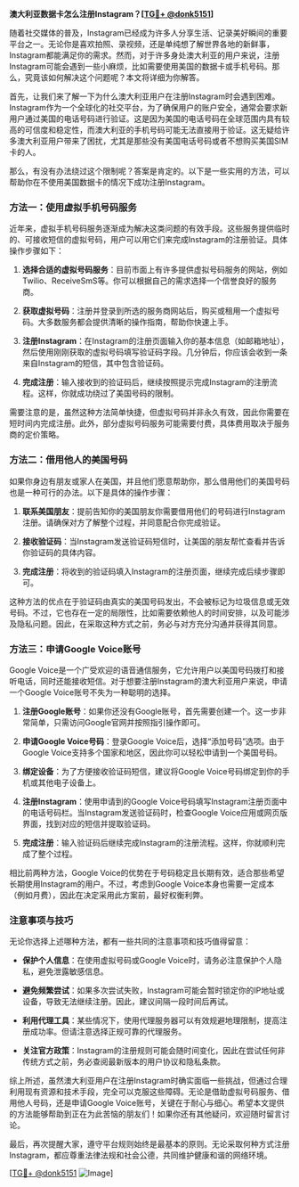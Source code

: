 **澳大利亚数据卡怎么注册Instagram？[[TG💪+ @donk5151](https://t.me/s/donk5151)]**

随着社交媒体的普及，Instagram已经成为许多人分享生活、记录美好瞬间的重要平台之一。无论你是喜欢拍照、录视频，还是单纯想了解世界各地的新鲜事，Instagram都能满足你的需求。然而，对于许多身处澳大利亚的用户来说，注册Instagram可能会遇到一些小麻烦，比如需要使用美国的数据卡或手机号码。那么，究竟该如何解决这个问题呢？本文将详细为你解答。

首先，让我们来了解一下为什么澳大利亚用户在注册Instagram时会遇到困难。Instagram作为一个全球化的社交平台，为了确保用户的账户安全，通常会要求新用户通过美国的电话号码进行验证。这是因为美国的电话号码在全球范围内具有较高的可信度和稳定性，而澳大利亚的手机号码可能无法直接用于验证。这无疑给许多澳大利亚用户带来了困扰，尤其是那些没有美国电话号码或者不想购买美国SIM卡的人。

那么，有没有办法绕过这个限制呢？答案是肯定的。以下是一些实用的方法，可以帮助你在不使用美国数据卡的情况下成功注册Instagram。

### 方法一：使用虚拟手机号码服务

近年来，虚拟手机号码服务逐渐成为解决这类问题的有效手段。这些服务提供临时的、可接收短信的虚拟号码，用户可以用它们来完成Instagram的注册验证。具体操作步骤如下：

1. **选择合适的虚拟号码服务**：目前市面上有许多提供虚拟号码服务的网站，例如Twilio、ReceiveSmS等。你可以根据自己的需求选择一个信誉良好的服务商。
   
2. **获取虚拟号码**：注册并登录到所选的服务商网站后，购买或租用一个虚拟号码。大多数服务都会提供清晰的操作指南，帮助你快速上手。

3. **注册Instagram**：在Instagram的注册页面输入你的基本信息（如邮箱地址），然后使用刚刚获取的虚拟号码填写验证码字段。几分钟后，你应该会收到一条来自Instagram的短信，其中包含验证码。

4. **完成注册**：输入接收到的验证码后，继续按照提示完成Instagram的注册流程。这样，你就成功绕过了美国号码的限制。

需要注意的是，虽然这种方法简单快捷，但虚拟号码并非永久有效，因此你需要在短时间内完成注册。此外，部分虚拟号码服务可能需要付费，具体费用取决于服务商的定价策略。

### 方法二：借用他人的美国号码

如果你身边有朋友或家人在美国，并且他们愿意帮助你，那么借用他们的美国号码也是一种可行的办法。以下是具体的操作步骤：

1. **联系美国朋友**：提前告知你的美国朋友你需要借用他们的号码进行Instagram注册。请确保对方了解整个过程，并同意配合你完成验证。

2. **接收验证码**：当Instagram发送验证码短信时，让美国的朋友帮忙查看并告诉你验证码的具体内容。

3. **完成注册**：将收到的验证码填入Instagram的注册页面，继续完成后续步骤即可。

这种方法的优点在于验证码由真实的美国号码发出，不会被标记为垃圾信息或无效号码。不过，它也存在一定的局限性，比如需要依赖他人的时间安排，以及可能涉及隐私问题。因此，在采取这种方式之前，务必与对方充分沟通并获得其同意。

### 方法三：申请Google Voice账号

Google Voice是一个广受欢迎的语音通信服务，它允许用户以美国号码拨打和接听电话，同时还能接收短信。对于想要注册Instagram的澳大利亚用户来说，申请一个Google Voice账号不失为一种聪明的选择。

1. **注册Google账号**：如果你还没有Google账号，首先需要创建一个。这一步非常简单，只需访问Google官网并按照指引操作即可。

2. **申请Google Voice号码**：登录Google Voice后，选择“添加号码”选项。由于Google Voice支持多个国家和地区，因此你可以轻松申请到一个美国号码。

3. **绑定设备**：为了方便接收验证码短信，建议将Google Voice号码绑定到你的手机或其他电子设备上。

4. **注册Instagram**：使用申请到的Google Voice号码填写Instagram注册页面中的电话号码栏。当Instagram发送验证码时，检查Google Voice应用或网页版界面，找到对应的短信并提取验证码。

5. **完成注册**：输入验证码后继续完成Instagram的注册流程。这样，你就顺利完成了整个过程。

相比前两种方法，Google Voice的优势在于号码稳定且长期有效，适合那些希望长期使用Instagram的用户。不过，考虑到Google Voice本身也需要一定成本（例如月费），因此在决定采用此方案前，最好权衡利弊。

### 注意事项与技巧

无论你选择上述哪种方法，都有一些共同的注意事项和技巧值得留意：

- **保护个人信息**：在使用虚拟号码或Google Voice时，请务必注意保护个人隐私，避免泄露敏感信息。
  
- **避免频繁尝试**：如果多次尝试失败，Instagram可能会暂时锁定你的IP地址或设备，导致无法继续注册。因此，建议间隔一段时间后再试。

- **利用代理工具**：某些情况下，使用代理服务器可以有效规避地理限制，提高注册成功率。但请注意选择正规可靠的代理服务。

- **关注官方政策**：Instagram的注册规则可能会随时间变化，因此在尝试任何非传统方式之前，务必查阅最新版本的用户协议和隐私条款。

综上所述，虽然澳大利亚用户在注册Instagram时确实面临一些挑战，但通过合理利用现有资源和技术手段，完全可以克服这些障碍。无论是借助虚拟号码服务、借用他人号码，还是申请Google Voice账号，关键在于耐心与细心。希望本文提供的方法能够帮助到正在为此苦恼的朋友们！如果你还有其他疑问，欢迎随时留言讨论。

最后，再次提醒大家，遵守平台规则始终是最基本的原则。无论采取何种方式注册Instagram，都应尊重法律法规和社会公德，共同维护健康和谐的网络环境。

[[TG💪+ @donk5151](https://t.me/s/donk5151) ![Image](https://i.postimg.cc/rwNCRYN7/Snipaste-2025-04-30-17-27-05.png)]